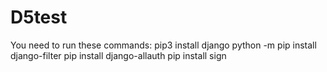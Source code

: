# D5test
You need to run these commands:
 pip3 install django 
 python -m pip install django-filter 
 pip install django-allauth 
 pip install sign   
